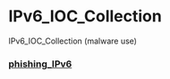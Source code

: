 # IPv6_IOC_Collection
IPv6_IOC_Collection (malware use)

### [phishing_IPv6](https://github.com/blackorbird/IPv6_IOC_Collection/blob/main/phishing_IPv6.txt)
